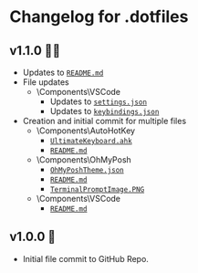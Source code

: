 # Changelog for .dotfiles

## v1.1.0 🐱‍🏍

+ Updates to [`README.md`](README.md)
+ File updates
    + \Components\VSCode
        + Updates to [`settings.json`](Components\VSCode\settings.json)
        + Updates to [`keybindings.json`](Components\VSCode\keybindings.json)
+ Creation and initial commit for multiple files
    + \Components\AutoHotKey
        + [`UltimateKeyboard.ahk`](Components\AutoHotKey\UltimateKeyboard.ahk)
        + [`README.md`](Components\AutoHotKey\README.md)
    + \Components\OhMyPosh
        + [`OhMyPoshTheme.json`](Components\OhMyPosh\OhMyPoshTheme.json)
        + [`README.md`](Components\OhMyPosh\README.md)
        + [`TerminalPromptImage.PNG`](Components\OhMyPosh\TerminalPromptImage.PNG)
    + \Components\VSCode
        + [`README.md`](Components\VSCode\README.md)

## v1.0.0 🎉

+ Initial file commit to GitHub Repo.